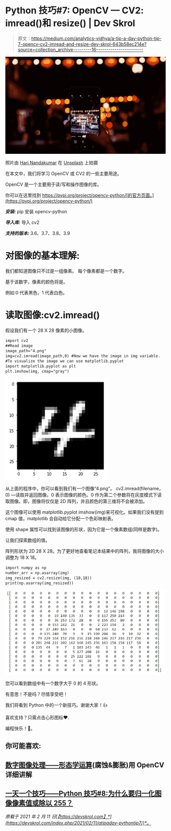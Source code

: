 # Python 技巧#7: OpenCV — CV2: imread()和 resize() | Dev Skrol

> 原文：<https://medium.com/analytics-vidhya/a-tip-a-day-python-tip-7-opencv-cv2-imread-and-resize-dev-skrol-643b58ec214e?source=collection_archive---------16----------------------->

![](img/384b420d359e5bef1bf80450d80138c6.png)

照片由 [Hari Nandakumar](https://unsplash.com/@hariprasad000?utm_source=unsplash&utm_medium=referral&utm_content=creditCopyText) 在 [Unsplash](https://unsplash.com/?utm_source=unsplash&utm_medium=referral&utm_content=creditCopyText) 上拍摄

在本文中，我们将学习 OpenCV 或 CV2 的一些主要用途。

OpenCV 是一个主要用于读/写和操作图像的库。

你可以在这里找到 https://pypi.org/project/opencv-python/[的官方页面。](https://pypi.org/project/opencv-python/)

***安装:*** pip 安装 opencv-python

***导入库:*** 导入 cv2

***支持的版本:*** 3.6、3.7、3.8、3.9

# 对图像的基本理解:

我们都知道图像只不过是一组像素。
每个像素都是一个数字。

基于该数字，像素的颜色将是。

例如:0 代表黑色，1 代表白色。

# 读取图像:cv2.imread()

假设我们有一个 28 X 28 像素的小图像。

```
import cv2 
##Read image 
image_path="4.png" 
img=cv2.imread(image_path,0) #Now we have the image in img variable. 
#To visualize the image we can use matplotlib.pyplot 
import matplotlib.pyplot as plt 
plt.imshow(img, cmap="gray")
```

![](img/818ca45c3fa88ca16e35e9ff4266c718.png)

从上面的程序中，你可以看到我们有一个图像“4.png”。
cv2.imread(filename，0) —读取并返回图像。0 表示图像的颜色。0 作为第二个参数将在灰度模式下读取图像。即，图像将仅仅是 2D 阵列，并且颜色的第三维将不会被添加。

这个图像可以使用 matplotlib.pyplot imshow(img)来可视化。如果我们没有提到 cmap 值，matplotlib 会自动给它分配一个色彩映射表。

使用 shape 属性可以找到该图像的形状，因为它是一个像素数组(同样是数字)。

让我们探索数组的值。

阵列形状为 2D 28 X 28。为了更好地查看笔记本结果中的阵列，我将图像的大小调整为 18 X 18。

```
import numpy as np 
number_arr = np.asarray(img) 
img_resized = cv2.resize(img, (18,18))
print(np.asarray(img_resized))
```

![](img/7dffe9039f41f523330dbc1321bb019d.png)

您可以看到数组中有一个数字大于 0 的 4 形状。

有意思！不是吗？尽情享受吧！

我们将看到 Python 中的一个新技巧。谢谢大家！👍

喜欢支持？只需点击心形图标❤️.

编程快乐！🎈。

## **你可能喜欢:**

## [数字图像处理——形态学运算](https://devskrol.com/2021/12/14/digital-image-processing-morphological-operations/)(腐蚀&膨胀)用 OpenCV 详细讲解

## [一天一个技巧——Python 技巧#8:为什么要归一化图像像素值或除以 255？](https://devskrol.com/2021/02/20/a-tip-a-day-python-tip-8-normalize-image-pixel-values-or-divide-by-255/)

*原载于 2021 年 2 月 11 日*[*【https://devskrol.com】*](https://devskrol.com/index.php/2021/02/11/atipaday-pythontip7/)*。*